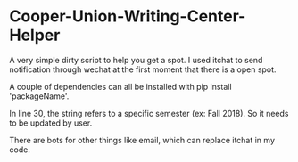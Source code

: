 # Cooper-Union-Writing-Center-Helper

A very simple dirty script to help you get a spot. I used itchat to send notification through wechat at the first moment that there is a open spot. 

A couple of dependencies can all be installed with pip install 'packageName'.

In line 30, the string refers to a specific semester (ex: Fall 2018). So it needs to be updated by user.

There are bots for other things like email, which can replace itchat in my code.
